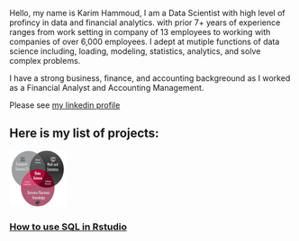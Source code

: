Hello, my name is Karim Hammoud, I am a Data Scientist with high level of profincy in data and financial analytics. with prior 7+ years of experience ranges from work setting in company of 13 employees to working with companies of over 6,000 employees. I adept at mutiple functions of data science including,  loading, modeling, statistics,  analytics, and solve complex problems.

I have a strong business, finance, and accounting backgreound as I worked as a Financial Analyst and Accounting Management. 

Please see [my linkedin profile](https://www.linkedin.com/in/karimhamoud/)

## Here is my list of projects:

<img src="images/image1.jpg" width="100" height="100" >

### [How to use SQL in Rstudio](https://rpubs.com/karim7mod/656751)

